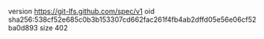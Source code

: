 version https://git-lfs.github.com/spec/v1
oid sha256:538cf52e685c0b3b153307cd662fac261f4fb4ab2dffd05e56e06cf52ba0d893
size 402
